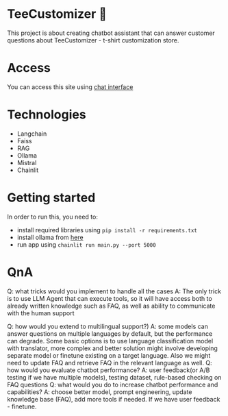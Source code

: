 # TeeCustomizer 👕
This project is about creating chatbot assistant that can answer customer questions about TeeCustomizer - t-shirt customization store.

# Access
You can access this site using [chat interface]( https://7f5c-46-172-71-187.ngrok-free.app )

# Technologies
- Langchain
- Faiss
- RAG
- Ollama
- Mistral
- Chainlit

# Getting started
In order to run this, you need to:
- install required libraries using `pip install -r requirements.txt`
- install ollama from [here](https://ollama.com/download/windows)
- run app using `chainlit run main.py --port 5000`

# QnA
Q: what tricks would you implement to handle all the cases
A: The only trick is to use LLM Agent that can execute tools, so it will have access both to already written knowledge such as FAQ, as well as ability to communicate with the human support

Q: how would you extend to multilingual support?)
A: some models can answer questions on multiple languages by default, but the performance can degrade. Some basic options is to use language classification model with translator, more complex and better solution might involve developing separate model or finetune existing on a target language. Also we might need to update FAQ and retrieve FAQ in the relevant language as well.
Q: how would you evaluate chatbot performance?
A: user feedback(or A/B testing if we have multiple models), testing dataset, rule-based checking on FAQ questions
Q: what would you do to increase chatbot performance and capabilities?
A: choose better model, prompt engineering, update knowledge base (FAQ), add more tools if needed. If we have user feedback - finetune.
